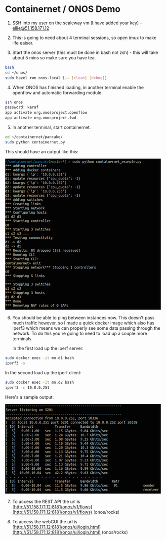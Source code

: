 # Containernet / ONOS Demo

1. SSH into my user on the scaleway vm (I have added your key) - ellie@51.158.171.12

2. This is going to need about 4 terminal sessions, so open tmux to make life eaiser. 

3. Start the onos server (this must be done in bash not zsh) - this will take about 5 mins so make sure you have tea.
```bash
bash
cd ~/onos/
sudo bazel run onos-local [-- [clean] [debug]]
```

4. When ONOS has finished loading, in another terminal enable the openflow and automatic forwarding module.
```bash
ssh onos
password: karaf
app activate org.onosproject.openflow  
app activate org.onosproject.fwd  
```
5. In another terminal, start containernet.
```bash
cd ~/containernet/pancake/
sudo python containernet.py
```
   This should have an output like this: 
   
   ![alt text](https://raw.githubusercontent.com/mavi0/supreme-parakeet/master/containernet-example.png "Sample output")

6. You should be able to ping between instances now. This doesn't pass much traffic however, so I made a quick docker image which also has iperf3 which means we can properly see some data passing through the network. To do this you're going to need to load up a couple more terminals. 

   In the first load up the iperf server:
```bash
sudo docker exec -it mn.d1 bash 
iperf3 -s
```

   In the second load up the iperf client:
```bash
sudo docker exec -it mn.d2 bash 
iperf3 -c 10.0.0.251
```
   Here's a sample output: 
   
   ![alt text](https://raw.githubusercontent.com/mavi0/supreme-parakeet/master/iperf-example.png "Sample output")

7. To access the REST API the url is [http://51.158.171.12:8181/onos/v1/flows](http://51.158.171.12:8181/onos/v1/flows) (onos/rocks)

8. To access the webGUI the url is [http://51.158.171.12:8181/onos/ui/login.html](http://51.158.171.12:8181/onos/ui/login.html) (onos/rocks)

